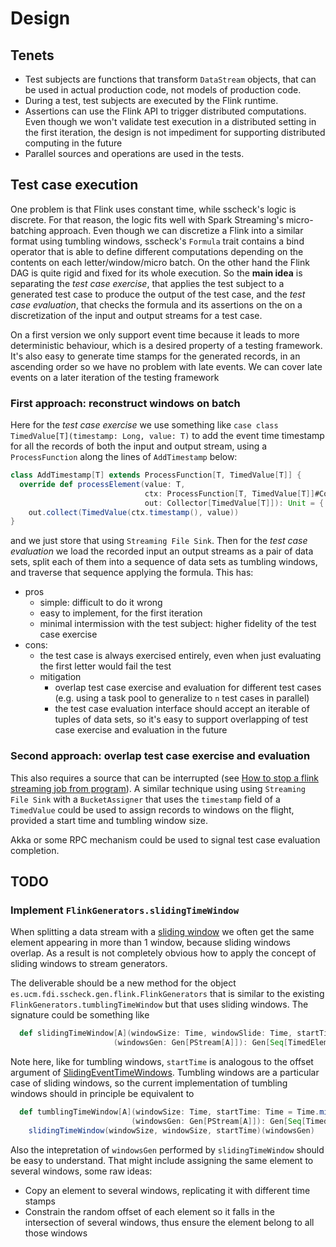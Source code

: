# Design 

## Tenets

- Test subjects are functions that transform `DataStream` objects, that can 
be used in actual production code, not models of production code.
- During a test, test subjects are executed by the Flink runtime.
- Assertions can use the Flink API to trigger distributed computations. Even
though we won't validate test execution in a distributed setting in the first
iteration, the design is not impediment for supporting distributed computing 
in the future
- Parallel sources and operations are used in the tests.  
 
## Test case execution 

One problem is that Flink uses constant time, while sscheck's logic is discrete. For that
reason, the logic fits well with Spark Streaming's micro-batching approach. Even though we
can discretize a Flink into a similar format using tumbling windows, sscheck's `Formula`
trait contains a bind operator that is able to define different computations depending on
the contents on each letter/window/micro batch. On the other hand the Flink DAG is quite
rigid and fixed for its whole execution. 
So the **main idea** is separating the _test case exercise_, that applies the test subject 
to a generated test case to produce the output of the test case, and the _test case evaluation_,
that checks the formula and its assertions on the on a discretization of the input and output 
streams for a test case.

On a first version we only support event time because it leads to more deterministic behaviour,
which is a desired property of a testing framework. It's also easy to generate time stamps for 
the generated records, in an ascending order so we have no problem with late events. We can 
cover late events on a later iteration of the testing framework 

### First approach: reconstruct windows on batch 

Here for the _test case exercise_ we use something like `case class TimedValue[T](timestamp: Long, value: T)`
to add the event time timestamp for all the records of both the input and output stream, using a 
`ProcessFunction` along the lines of `AddTimestamp` below:

```scala
class AddTimestamp[T] extends ProcessFunction[T, TimedValue[T]] {
  override def processElement(value: T, 
                              ctx: ProcessFunction[T, TimedValue[T]]#Context,
                              out: Collector[TimedValue[T]]): Unit = {
    out.collect(TimedValue(ctx.timestamp(), value))
}
```

and we just store that using `Streaming File Sink`. Then for the _test case evaluation_ we load the recorded input an
output streams as a pair of data sets, split each of them into a sequence of data sets as tumbling windows, and 
traverse that sequence applying the formula. This has: 

- pros
    - simple: difficult to do it wrong
    - easy to implement, for the first iteration 
    - minimal intermission with the test subject: higher fidelity of the test case exercise
- cons: 
    - the test case is always exercised entirely, even when just evaluating the first letter
    would fail the test
    - mitigation
        - overlap test case exercise and evaluation for different test cases (e.g. using a task 
        pool to generalize to `n` test cases in parallel)
        - the test case evaluation interface should accept an iterable of tuples of data sets,
        so it's easy to support overlapping of test case exercise and evaluation in the future 

### Second approach: overlap test case exercise and evaluation

This also requires a source that can be interrupted (see [How to stop a flink streaming job from program](https://stackoverflow.com/questions/44441153/how-to-stop-a-flink-streaming-job-from-program)).
A similar technique using using `Streaming File Sink` with a `BucketAssigner` that uses the `timestamp`
field of a `TimedValue` could be used to assign records to windows on the flight, provided a start time
and tumbling window size.

Akka or some RPC mechanism could be used to signal test case evaluation completion.  

## TODO 

### Implement `FlinkGenerators.slidingTimeWindow`

When splitting a data stream with a [sliding window](https://ci.apache.org/projects/flink/flink-docs-release-1.7/dev/stream/operators/windows.html#sliding-windows) we often get the same element appearing in more than 1 window, because sliding windows overlap. As a result is not completely obvious how to apply the concept of sliding windows to stream generators.

The deliverable should be a new method for the object `es.ucm.fdi.sscheck.gen.flink.FlinkGenerators` that is similar to the existing `FlinkGenerators.tumblingTimeWindow` but that uses sliding windows. The signature could be something like 

```scala 
  def slidingTimeWindow[A](windowSize: Time, windowSlide: Time, startTime: Time = Time.milliseconds(0))
                       (windowsGen: Gen[PStream[A]]): Gen[Seq[TimedElement[A]]]
```

Note here, like for tumbling windows, `startTime` is analogous to the offset argument of [SlidingEventTimeWindows](https://ci.apache.org/projects/flink/flink-docs-release-1.7/api/java/org/apache/flink/streaming/api/windowing/assigners/SlidingEventTimeWindows.html#SlidingEventTimeWindows-long-long-long-). Tumbling windows are a particular case of sliding windows, so the current implementation of tumbling windows should  in principle be equivalent to 

```scala
  def tumblingTimeWindow[A](windowSize: Time, startTime: Time = Time.milliseconds(0))
                           (windowsGen: Gen[PStream[A]]): Gen[Seq[TimedElement[A]]] =
    slidingTimeWindow(windowSize, windowSize, startTime)(windowsGen)
```

Also the intepretation of `windowsGen` performed by `slidingTimeWindow` should be easy to understand. That might include assigning the same element to several windows, some raw ideas:

- Copy an element to several windows, replicating it with different time stamps 
- Constrain the random offset of each element so it falls in the intersection of several windows, thus  ensure the element belong to all those windows
